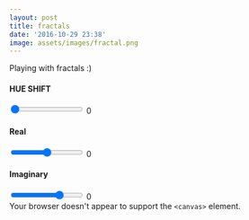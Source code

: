 ```yaml
---
layout: post
title: fractals
date: '2016-10-29 23:38'
image: assets/images/fractal.png
---
```


<link href="/css/fractal.css" rel="stylesheet" type="text/css">



Playing with fractals :)

<!--more-->


<div id="slider">
  <h4 class="slider-name">HUE SHIFT</h4>
  <div class="slider-content">
  	<input class="bar" type="range" id="rangeinput" min="0" max="255" value="0" oninput="rangevalue.value=value; Fractal.update_hue_shift(this.value)"/>
  	<output id="rangevalue" class="rangevalue">0</output>
  </div>
</div>

<div id="slider">
  <h4 class="slider-name">Real</h4>
  <div class="slider-content">
  	<input class="bar" type="range" id="rangeinput" min="-2.0" max="2.0" value="0.0" step="0.001" oninput="rangevalue_x.value=value; Fractal.update_julia_constant({'x': this.value})"/>
  	<output id="rangevalue_x" class="rangevalue">0</output>
  </div>
</div>

<div id="slider">
  <h4 class="slider-name">Imaginary</h4>
  <div class="slider-content">
    <input class="bar" type="range" id="rangeinput" min="-2.0" max="2.0" value="0.8" step="0.001" oninput="rangevalue_y.value=value; Fractal.update_julia_constant({'y': this.value})"/>
  	<output id="rangevalue_y" class="rangevalue">0</output>
  </div>
</div>

<canvas id="glcanvas" width="700" height="480">
    Your browser doesn't appear to support the
    <code>&lt;canvas&gt;</code> element.
</canvas>

<script src="/js/utils.js"></script>
<script src="/js/fractal-post/fractal.js"></script>
<script src="/js/fractal-post/canvas.js"></script>

<script type="text/javascript">
    var canvas = document.getElementById("glcanvas");
    canvas.style.width = "100%";
    CanvasModule.attachMouseEvents(canvas);
    Fractal.start(canvas);

    var mouseIsDown = false;
    var pos = {"x": 0, "y": 0};

    function zoom_canvas(event){
      var delta = event.wheelDelta ? event.wheelDelta : -event.detail;
      event.preventDefault();
      var wheel = delta/120;

      Fractal.zoom(wheel);
    }

    function onmousedown(e){
        pos.x = e.x;
        pos.y = e.y;

        mouseIsDown = true;
    }

    function onmouseup(e){
        mouseIsDown = false;
    }

    function onmousemove(e){
        if(!mouseIsDown) return;
        var dx = 0;
        var dy = 0;

        if(Math.abs(e.x - pos.x) > 5){
          dx = ( e.x - pos.x > 0 ? 0.01 : -0.01 );
          Fractal.translate(dx, dy);
          pos.x = e.x;
        }
        if(Math.abs(e.y - pos.y) > 5){
          dy = ( e.y - pos.y > 0 ? -0.01 : 0.01 );
          Fractal.translate(dx, dy);
          pos.y = e.y;
        }

    }

</script>
